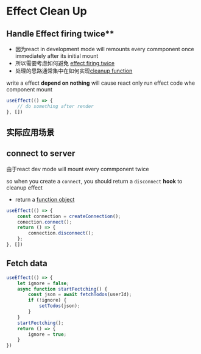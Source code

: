 # Effect Clean Up

## Handle Effect firing twice**

- 因为react in development mode will remounts every commponent once immediately after its initial mount
- 所以需要考虑如何避免 [effect firing twice](React_Create_App.md#development-mod)
- 处理的思路通常集中在如何实现[cleanup function](#cleanup-effect)

write a effect **depend on nothing** will cause react only run effect code whe component mount

```js
useEffect(() => {
    // do something after render
}, [])
```

## 实际应用场景

## connect to server

由于react dev mode will mount every commponent twice

so when you create a `connect`, you should return a `disconnect` **hook** to cleanup effect

- return a [function object](JavaScript_Function_Expression.md)

```js
useEffect(() => {
    const connection = createConnection();
    conection.connect();
    return () => {
        connection.disconnect();
    };
}, [])
```

## Fetch data

```js
useEffect(() => {
    let ignore = false;
    async function startFectching() {
        const json = await fetchTodos(userId);
        if (!ignore) {
            setTodos(json);
        }
    }
    startFectching();
    return () => {
        ignore = true;
    }
})
```